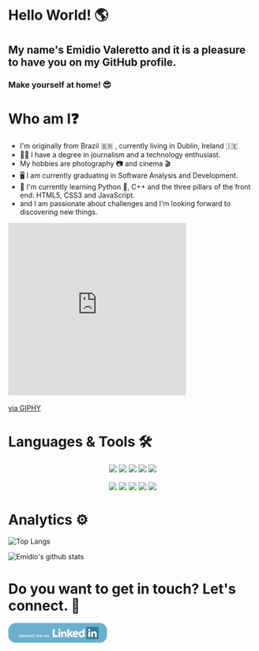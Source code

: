 # Hello World! :earth_americas:



## My name's Emidio Valeretto and it is a pleasure to have you on my GitHub profile. 

### Make yourself at home! :sunglasses:



# Who am I:question:

- I'm originally from ​B​ra​z​i​l​ :brazil: , currently living in Dublin, Ireland :ireland:
- :man_student: I have a degree in journalism and a technology enthusiast.
- My hobbies are photography :camera: and cinema :clapper:
- :desktop_computer: ​I am currently graduating in Software Analysis and Development. 
- :seedling: I'm currently learning Python :snake:, C++ and the three pillars of the front end: HTML5, CSS3 and JavaScript.
- and I am passionate about challenges and I'm looking forward to discovering new things. 



<iframe src="https://giphy.com/embed/LPrAK9rEedDwjtL1J0" width="360" height="349" frameBorder="0" class="giphy-embed" allowFullScreen></iframe><p><a href="https://giphy.com/gifs/memecandy-LPrAK9rEedDwjtL1J0">via GIPHY</a></p>

# Languages & Tools :hammer_and_wrench:



<div style="text-align: center;">
  <img src="https://img.icons8.com/dusk/96/000000/python.png"/>
  <img src="https://img.icons8.com/color/96/000000/c-plus-plus-logo.png"/>
  <img src="https://img.icons8.com/color/96/000000/javascript.png"/>
  <img src="https://img.icons8.com/dusk/96/000000/html-5.png"/>
  <img src="https://img.icons8.com/dusk/96/000000/css3.png"/>
  <br><br>
  <img src="https://img.icons8.com/color/96/000000/django.png"/>
  <img src="https://img.icons8.com/nolan/96/flask.png"/>
  <img src="https://img.icons8.com/nolan/96/api-settings.png"/>
  <img src="https://img.icons8.com/color/96/000000/git.png"/>
  <img src="https://img.icons8.com/nolan/96/github.png"/>
</div>



# Analytics :gear:





![Top Langs](https://github-readme-stats.vercel.app/api/top-langs/?username=emidiovaleretto&layout=compact)

![Emidio's github stats](https://github-readme-stats.vercel.app/api?username=emidiovaleretto&show_icons=true&theme=radical)



# Do you want to get in touch? Let's connect. :handshake:



<div>
  <a href="https://www.linkedin.com/in/emidiovalereto/" target="_blank"><img src="./img/linkedin.png"  width="200"/></a>
</div>

